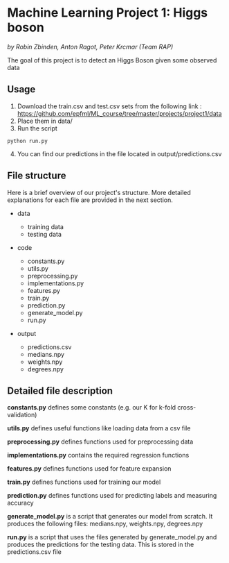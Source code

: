 # Machine Learning Project 1: Higgs boson
_by Robin Zbinden, Anton Ragot, Peter Krcmar (Team RAP)_


The goal of this project is to detect an Higgs Boson given some observed data

## Usage

1. Download the train.csv and test.csv sets from the following link : https://github.com/epfml/ML_course/tree/master/projects/project1/data
2. Place them in data/
3. Run the script
```
python run.py
```
4. You can find our predictions in the file located in output/predictions.csv

## File structure

Here is a brief overview of our project's structure. More detailed explanations for each file are provided in the next section.

- data
    - training data
    - testing data
- code
    - constants.py
    - utils.py
    - preprocessing.py
    - implementations.py
    - features.py
    - train.py
    - prediction.py
    - generate_model.py
    - run.py
    
- output
    - predictions.csv
    - medians.npy
    - weights.npy
    - degrees.npy
    
    
## Detailed file description

**constants.py** defines some constants (e.g. our K for k-fold cross-validation)

**utils.py** defines useful functions like loading data from a csv file

**preprocessing.py** defines functions used for preprocessing data

**implementations.py** contains the required regression functions

**features.py** defines functions used for feature expansion

**train.py** defines functions used for training our model

**prediction.py** defines functions used for predicting labels and measuring accuracy

**generate_model.py** is a script that generates our model from scratch. It produces the following files: medians.npy, weights.npy, degrees.npy

**run.py** is a script that uses the files generated by generate_model.py and produces the predictions for the testing data. This is stored in the predictions.csv file



